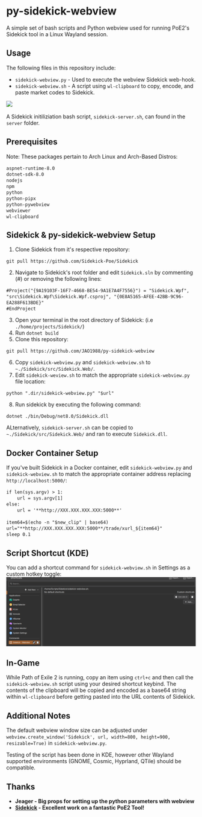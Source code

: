 # py-sidekick-webview
A simple set of bash scripts and Python webview used for running PoE2's Sidekick tool in a Linux Wayland session.

## Usage
The following files in this repository include:
- `sidekick-webview.py` - Used to execute the webview Sidekick web-hook.
- `sidekick-webview.sh` - A script using `wl-clipboard` to copy, encode, and paste market codes to Sidekick.

![](https://github.com/JAO1988/py-sidekick-webview/blob/main/images/sidekick-webview.gif)

A Sidekick initiliziation bash script, `sidekick-server.sh`, can found in the `server` folder.

## Prerequisites
Note: These packages pertain to Arch Linux and Arch-Based Distros:
```
aspnet-runtime-8.0
dotnet-sdk-8.0
nodejs
npm
python
python-pipx
python-pywebview
webviewer
wl-clipboard
```

## Sidekick & py-sidekick-webview Setup
1. Clone Sidekick from it's respective repository:
```
git pull https://github.com/Sidekick-Poe/Sidekick
```
2. Navigate to Sidekick's root folder and edit `Sidekick.sln` by commenting (#) or removing the following lines:
```
#Project("{9A19103F-16F7-4668-BE54-9A1E7A4F7556}") = "Sidekick.Wpf", "src\Sidekick.Wpf\Sidekick.Wpf.csproj", "{0E8A5165-AFEE-42BB-9C96-EA288F613BDE}"
#EndProject
```
3. Open your terminal in the root directory of Sidekick: (i.e `./home/projects/Sidekick/`)
4. Run `dotnet build`
5. Clone this repository:
```
git pull https://github.com/JAO1988/py-sidekick-webview
```
6. Copy `sidekick-webview.py` and `sidekick-webview.sh` to `~./Sidekick/src/Sidekick.Web/`.
7. Edit `sidekick-weview.sh` to match the appropriate `sidekick-webview.py` file location:
```
python ".dir/sidekick-webview.py" "$url"
```
8. Run sidekick by executing the following command:
```
dotnet ./bin/Debug/net8.0/Sidekick.dll
```
ALternatively, `sidekick-server.sh` can be copied to `~./Sidekick/src/Sidekick.Web/` and ran to execute `Sidekick.dll`.

## Docker Container Setup
If you've built Sidekick in a Docker container, edit `sidekick-webview.py` and `sidekick-webview.sh` to match the appropriate container address replacing `http://localhost:5000/`:
```
if len(sys.argv) > 1:
    url = sys.argv[1]
else:
    url = '**http://XXX.XXX.XXX.XXX:5000**'

item64=$(echo -n "$new_clip" | base64)
url="**http://XXX.XXX.XXX.XXX:5000**/trade/xurl_${item64}"
sleep 0.1
```

## Script Shortcut (KDE)
You can add a shortcut command for `sidekick-webview.sh` in Settings as a custom hotkey toggle:
![](https://github.com/JAO1988/py-sidekick-webview/blob/main/images/kde-shortcut.png)

## In-Game
While Path of Exile 2 is running, copy an item using `ctrl+c` and then call the `sidekick-webview.sh` script using your desired shortcut keybind. The contents of the clipboard will be copied and encoded as a base64 string within `wl-clipboard` before getting pasted into the URL contents of Sidekick.

## Additional Notes
The default webview window size can be adjusted under `webview.create_window('Sidekick', url, width=800, height=900, resizable=True)` in `sidekick-webview.py`. 

Testing of the script has been done in KDE, however other Wayland supported environments (GNOME, Cosmic, Hyprland, QTile) should be compatible.

## Thanks
- **Jeager - Big props for setting up the python parameters with webview**
- **[Sidekick](https://github.com/Sidekick-Poe/Sidekick) - Excellent work on a fantastic PoE2 Tool!**
